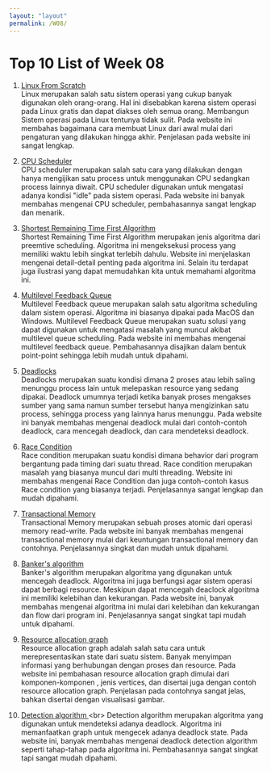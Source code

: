 ```yaml
---
layout: "layout"
permalink: /W08/
---
```


# Top 10 List of Week 08

1. [Linux From Scratch](https://www.linuxjournal.com/content/diy-build-custom-minimal-linux-distribution-source)<br>
Linux merupakan salah satu sistem operasi yang cukup banyak digunakan oleh orang-orang. Hal ini disebabkan karena sistem operasi pada Linux gratis dan dapat diakses oleh semua orang. Membangun Sistem operasi pada Linux tentunya tidak sulit. Pada website ini membahas bagaimana cara membuat Linux dari awal mulai dari pengaturan yang dilakukan hingga akhir. Penjelasan pada website ini sangat lengkap.

2. [CPU Scheduler](https://www.studytonight.com/operating-system/cpu-scheduling)<br>
CPU scheduler merupakan salah satu cara yang dilakukan dengan hanya mengijikan satu process untuk menggunakan CPU sedangkan process lainnya diwait. CPU scheduler digunakan untuk mengatasi adanya kondisi "idle" pada sistem operasi. Pada website ini banyak membahas mengenai CPU scheduler, pembahasannya sangat lengkap dan menarik.

3. [Shortest Remaining Time First Algorithm ](https://www.geeksforgeeks.org/introduction-of-shortest-remaining-time-first-srtf-algorithm/)<br>
Shortest Remaining Time First Algorithm merupakan jenis algoritma dari preemtive scheduling. Algoritma ini mengeksekusi process yang memiliki waktu lebih singkat terlebih dahulu. Website ini menjelaskan mengenai detail-detail penting pada algoritma ini. Selain itu terdapat juga ilustrasi yang dapat memudahkan kita untuk memahami algoritma ini. 

4. [Multilevel Feedback Queue ](https://dev.to/rahulmishra05/multilevel-feedback-queue-scheduling-operating-system-m02-p11-mc)<br>
Multilevel Feedback queue merupakan salah satu algoritma scheduling dalam sistem operasi. Algoritma ini biasanya dipakai pada MacOS dan Windows.  Multilevel Feedback Queue merupakan suatu solusi yang dapat digunakan untuk mengatasi masalah yang muncul akibat multilevel queue scheduling. Pada website ini membahas mengenai multilevel feedback queue. Pembahasannya disajikan dalam bentuk point-point sehingga lebih mudah untuk dipahami.

5. [Deadlocks](https://www.guru99.com/deadlock-in-operating-system.html)<br>
Deadlocks merupakan suatu kondisi dimana 2 proses atau lebih saling menunggu process lain untuk melepaskan resource yang sedang dipakai. Deadlock umumnya terjadi ketika banyak proses mengakses sumber yang sama namun sumber tersebut hanya mengizinkan satu process, sehingga process yang lainnya harus menunggu. Pada website ini banyak membahas mengenai deadlock mulai dari contoh-contoh deadlock, cara mencegah deadlock, dan cara mendeteksi deadlock.

6. [Race Condition](https://www.baeldung.com/cs/race-conditions)<br>
Race condition merupakan suatu kondisi dimana behavior dari program bergantung pada timing dari suatu thread. Race condition merupakan masalah yang biasanya muncul dari multi threading. Website ini membahas mengenai Race Condition dan juga contoh-contoh kasus Race condition yang biasanya terjadi. Penjelasannya sangat lengkap dan mudah dipahami.

7. [Transactional Memory](https://www.tutorialspoint.com/transactional-memory)<br>
Transactional Memory merupakan sebuah proses atomic dari operasi memory read-write. Pada website ini banyak membahas mengenai transactional memory mulai dari keuntungan transactional memory dan contohnya. Penjelasannya singkat dan mudah untuk dipahami.

8. [Banker's algorithm](https://www.javatpoint.com/bankers-algorithm-in-operating-system)<br>
Banker's algorithm merupakan algoritma yang digunakan untuk mencegah deadlock. Algoritma ini juga berfungsi agar sistem operasi dapat berbagi resource. Meskipun dapat mencegah deaclock algoritma ini memiliki kelebihan dan kekurangan. Pada website ini, banyak membahas mengenai algoritma ini mulai dari kelebihan dan kekurangan dan flow dari program ini. Penjelasannya sangat singkat tapi mudah untuk dipahami.

9. [Resource allocation graph](https://www.tutorialandexample.com/resource-allocation-graph/)<br>
Resource allocation graph adalah salah satu cara untuk merepresentasikan state dari suatu sistem. Banyak menyimpan informasi yang berhubungan dengan proses dan resource. Pada website ini pembahasan resource allocation graph dimulai dari komponen-komponen , jenis vertices, dan disertai juga dengan contoh resource allocation graph. Penjelasan pada contohnya sangat jelas, bahkan disertai dengan visualisasi gambar.

10. [Detection algorithm ](https://prepinsta.com/operating-systems/deadlock-detection-algorithm/#:~:text=Deadlock%20Detection%20Algorithm%20helps%20decide,graph%20to%20check%20deadlock%20state.)<br>
Detection algorithm merupakan algoritma yang digunakan untuk mendeteksi adanya deadlock. Algoritma ini memanfaatkan graph untuk mengecek adanya deadlock state. Pada website ini, banyak membahas mengenai deadlock detection algorithm seperti tahap-tahap pada algoritma ini. Pembahasannya sangat singkat tapi sangat mudah dipahami.
